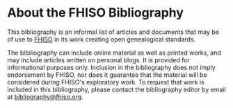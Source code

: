 About the FHISO Bibliography
============================

This bibliography is an informal list of articles and documents that may
be of use to [FHISO](http://fhiso.org/) in its work creating open
genealogical standards.

The bibiliography can include online material as well as printed works,
and may include articles written on personal blogs.  It is provided for
informational purposes only.  Inclusion in the bibliography does not
imply endorsement by FHISO, nor does it guarantee that the material will
be considered during FHISO's exploratory work.  To request that work is
included in this bibliography, please contact the bibliography editor by
email at <bibliography@fhiso.org>.
